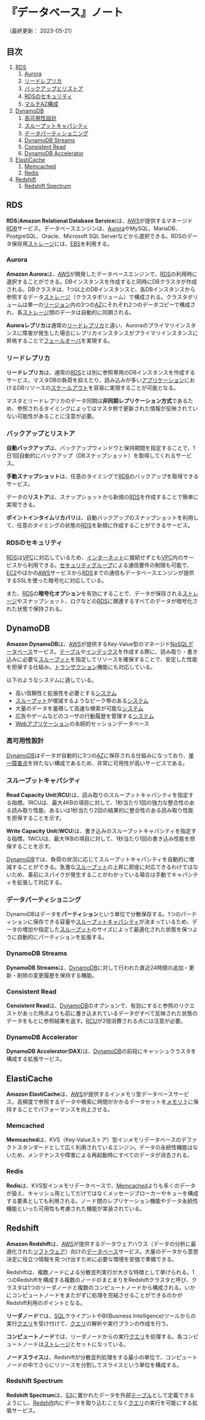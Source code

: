 # 『データベース』ノート

（最終更新： 2023-05-21）


## 目次

1. [RDS](#rds)
	1. [Aurora](#aurora)
	1. [リードレプリカ](#リードレプリカ)
	1. [バックアップとリストア](#バックアップとリストア)
	1. [RDSのセキュリティ](#rdsのセキュリティ)
	1. [マルチAZ構成](#マルチaz構成)
1. [DynamoDB](#dynamodb)
	1. [高可用性設計](#高可用性設計)
	1. [スループットキャパシティ](#スループットキャパシティ)
	1. [データパーティショニング](#データパーティショニング)
	1. [DynamoDB Streams](#dynamodb-streams)
	1. [Consistent Read](#consistent-read)
	1. [DynamoDB Accelerator](#dynamodb-accelerator)
1. [ElastiCache](#elasticache)
	1. [Memcached](#memcached)
	1. [Redis](#redis)
1. [Redshift](#redshift)
	1. [Redshift Spectrum](#redshift-spectrum)


## RDS

**RDS**(**Amazon Relational Database Service**)は、[AWS](./aws.md#aws)が提供するマネージド[RDB](../../../../development/database/_/chapters/database.md#リレーショナルデータベース)サービス。データベースエンジンは、[Aurora](#aurora)やMySQL、MariaDB、PostgreSQL、Oracle、Microsoft SQL Serverなどから選択できる。RDSのデータ保存用[ストレージ](../../../../computer/hardware/_/chapters/hardware.md#記憶装置)には、[EBS](./storage.md#ebs)を利用する。

### Aurora

**Amazon Aurora**は、[AWS](./aws.md#aws)が開発したデータベースエンジンで、[RDS](#rds)の利用時に選択することができる。DBインスタンスを作成すると同時にDBクラスタが作成される。DBクラスタは、1つ以上のDBインスタンスと、各DBインスタンスから参照するデータ[ストレージ](../../../../computer/hardware/_/chapters/hardware.md#記憶装置)（クラスタボリューム）で構成される。クラスタボリュームは単一の[リージョン](./aws.md#リージョン)内の3つの[AZ](./aws.md#az)にそれぞれ2つのデータコピーで構成され、各[ストレージ](../../../../computer/hardware/_/chapters/hardware.md#記憶装置)間のデータは自動的に同期される。

**Auroraレプリカ**は通常の[リードレプリカ](#リードレプリカ)と違い、Auroraのプライマリインスタンスに障害が発生した場合にレプリカインスタンスがプライマリインスタンスに昇格することで[フェールオーバ](../../../../system/_/chapters/reliability_design.md#フェールオーバ)を実現する。

### リードレプリカ

**リードレプリカ**は、通常の[RDS](#rds)とは別に参照専用のDBインスタンスを作成するサービス。マスタDBの負荷を抑えたり、読み込みが多い[アプリケーション](../../../../computer/software/_/chapters/software.md#応用ソフトウェア)におけるDBリソースの[スケールアウト](../../../../system/_/chapters/system_performance_evaluation.md#スケールアウト)を容易に実現することが可能となる。

マスタとリードレプリカのデータ同期は**非同期レプリケーション方式**であるため、参照されるタイミングによってはマスタ側で更新された情報が反映されていない可能性があることに注意が必要。

### バックアップとリストア

**自動バックアップ**は、バックアップウィンドウと保持期間を指定することで、1日1回自動的にバックアップ（DBスナップショット）を取得してくれるサービス。

**手動スナップショット**は、任意のタイミングで[RDB](../../../../development/database/_/chapters/database.md#リレーショナルデータベース)のバックアップを取得できるサービス。

データの**リストア**は、スナップショットから新規の[RDS](#rds)を作成することで簡単に実現できる。

**ポイントインタイムリカバリ**は、自動バックアップのスナップショットを利用して、任意のタイミングの状態の[RDS](#rds)を新規に作成することができるサービス。

### RDSのセキュリティ

[RDS](#rds)は[VPC](./networking_and_content_delivery.md#vpc)に対応しているため、[インターネット](../../../_/chapters/network.md#インターネット)に接続せずとも[VPC](./networking_and_content_delivery.md#vpc)内のサービスから利用できる。[セキュリティグループ](./networking_and_content_delivery.md#セキュリティグループ)による通信要件の制限も可能で、[EC2](./computing.md#ec2)やほかの[AWS](./aws.md#aws)サービスから[RDS](#rds)までの通信もデータベースエンジンが提供するSSLを使った暗号化に対応している。

また、[RDS](#rds)の**暗号化オプション**を有効にすることで、データが保存される[ストレージ](../../../../computer/hardware/_/chapters/hardware.md#記憶装置)やスナップショット、ログなどの[RDS](#rds)に関連するすべてのデータが暗号化された状態で保持される。


## DynamoDB

**Amazon DynamoDB**は、[AWS](./aws.md#aws)が提供するKey-Value型のマネージド[NoSQLデータベース](../../../../development/database/_/chapters/database.md#nosqlデータベース)サービス。[テーブル](../../../../development/database/_/chapters/rdb.md#テーブル)や[インデックス](../../../../development/database/_/chapters/index.md#インデックス)を作成する際に、読み取り・書き込みに必要な[スループット](../../../../system/_/chapters/system_performance_evaluation.md#スループット)を指定してリソースを確保することで、安定した性能を担保する仕組み。[トランザクション](../../../../development/database/_/chapters/transaction.md#トランザクション)機能にも対応している。

以下のようなシステムに適している。

- 高い信頼性と拡張性を必要とする[システム](../../../../system/_/chapters/system.md#システム)
- [スループット](../../../../system/_/chapters/system_performance_evaluation.md#スループット)が増減するようなピーク帯のある[システム](../../../../system/_/chapters/system.md#システム)
- 大量のデータを蓄積して高速な検索が可能な[システム](../../../../system/_/chapters/system.md#システム)
- 広告やゲームなどのユーザの行動履歴を管理する[システム](../../../../system/_/chapters/system.md#システム)
- [Web](../../../_/chapters/web.md#web)[アプリケーション](../../../../computer/software/_/chapters/software.md#応用ソフトウェア)の永続的セッションデータベース

### 高可用性設計

[DynamoDB](#dynamodb)はデータが自動的に3つの[AZ](./aws.md#az)に保存される仕組みになっており、[単一障害点](../../../../system/_/chapters/system_architecture.md#単一障害点)を持たない構成であるため、非常に可用性が高いサービスである。

### スループットキャパシティ

**Read Capacity Unit**(**RCU**)は、読み取りのスループットキャパシティを指定する指標。1RCUは、最大4KBの項目に対して、1秒当たり1回の強力な整合性のある読み取り性能、あるいは1秒当たり2回の結果的に整合性のある読み取り性能を担保することを示す。

**Write Capacity Unit**(**WCU**)は、書き込みのスループットキャパシティを指定する指標。1WCUは、最大1KBの項目に対して、1秒当たり1回の書き込み性能を担保することを示す。

[DynamoDB](#dynamodb)では、負荷の状況に応じてスループットキャパシティを自動的に増減することができる。急激な[スループット](../../../../system/_/chapters/system_performance_evaluation.md#スループット)の上昇に即座に対応できるわけではないため、事前にスパイクが発生することがわかっている場合は手動でキャパシティを拡張して対応する。

### データパーティショニング

DynamoDBはデータを**パーティション**という単位で分散保存する。1つのパーティションに保存できる容量や[スループットキャパシティ](#スループットキャパシティ)が決まっているため、データの増加や指定した[スループット](../../../../system/_/chapters/system_performance_evaluation.md#スループット)のサイズによって最適化された状態を保つように自動的にパーティションを拡張する。

### DynamoDB Streams

**DynamoDB Streams**は、[DynamoDB](#dynamodb)に対して行われた直近24時間の追加・更新・削除の変更履歴を保持する機能。

### Consistent Read

**Consistent Read**は、[DynamoDB](#dynamodb)のオプションで、有効にすると参照のリクエストがあった時点よりも前に書き込まれているデータがすべて反映された状態のデータをもとに参照結果を返す。[RCU](#スループットキャパシティ)が2倍消費される点には注意が必要。

### DynamoDB Accelerator

**DynamoDB Accelerator**(**DAX**)は、[DynamoDB](#dynamodb)の前段にキャッシュクラスタを構成する拡張サービス。


## ElastiCache

**Amazon ElastiCache**は、[AWS](./aws.md#aws)が提供するインメモリ型データベースサービス。高頻度で参照するデータや検索に時間がかかるデータセットを[メモリ](../../../../computer/hardware/_/chapters/memory.md#メモリ)上に保持することでパフォーマンスを向上させる。

### Memcached

**Memcached**は、KVS（Key-Valueストア）型インメモリデータベースのデファクトスタンダードとして広く利用されているエンジン。データの永続性機能はないため、メンテナンスや障害による再起動時にすべてのデータが消去される。

### Redis

**Redis**は、KVS型インメモリデータベースで、[Memcached](#memcached)よりも多くのデータが扱え、キャッシュ用としてだけではなくメッセージブローカーやキューを構成する要素としても利用される。ノード間のレプリケーション機能やデータ永続性機能といった可用性も考慮された機能が実装されている。


## Redshift

**Amazon Redshift**は、[AWS](./aws.md#aws)が提供するデータウェアハウス（データの分析に最適化された[ソフトウェア](../../../../computer/software/_/chapters/software.md#ソフトウェア)）向けの[データベース](../../../../development/database/_/chapters/database.md#データベース)サービス。大量のデータから意思決定に役立つ情報を見つけ出すために必要な環境を安価で準備できる。

Redshiftは、複数ノードによる分散並列実行が大きな特徴として挙げられる。1つのRedshiftを構成する複数のノードのまとまりをRedshiftクラスタと呼び、クラスタは1つのリーダノードと複数のコンピュートノードから構成される。いかにコンピュートノードをまたがずに処理を完結させることができるのかがRedshift利用のポイントとなる。

**リーダノード**では、[SQL](../../../../development/database/_/chapters/sql.md#sql)クライアントやBI(Business Intelligence)ツールからの実行[クエリ](../../../../development/database/_/chapters/sql.md#クエリ)を受け付けて、[クエリ](../../../../development/database/_/chapters/sql.md#クエリ)の解析や実行プランの作成を行う。

**コンピュートノード**では、リーダノードからの実行[クエリ](../../../../development/database/_/chapters/sql.md#クエリ)を処理する。各コンピュートノードは[ストレージ](../../../../computer/hardware/_/chapters/hardware.md#記憶装置)とセットになっている。

**ノードスライス**は、Redshiftが分散並列処理をする最小の単位で、コンピュートノードの中でさらにリソースを分割してスライスという単位を構成する。

### Redshift Spectrum

**Redshift Spectrum**は、[S3](./storage.md#s3)に置かれたデータを外部[テーブル](../../../../development/database/_/chapters/rdb.md#テーブル)として定義できるようにし、[Redshift](#redshift)内にデータを取り込むことなく[クエリ](../../../../development/database/_/chapters/sql.md#クエリ)の実行を可能にする拡張サービス。
